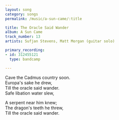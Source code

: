 ```yaml
---
layout: song
category: songs
permalink: /music/a-sun-came/:title

title: The Oracle Said Wander
album: A Sun Came
track_number: 13
artists: Sufjan Stevens, Matt Morgan (guitar solo)

primary_recording:
- id: 312455121
  type: bandcamp

---
```


Cave the Cadmus country soon. <br>
Europa's sake he drew, <br>
Till the oracle said wander. <br>
Safe libation water slew,

A serpent near him knew; <br>
The dragon's teeth he threw, <br>
Till the oracle said wander.